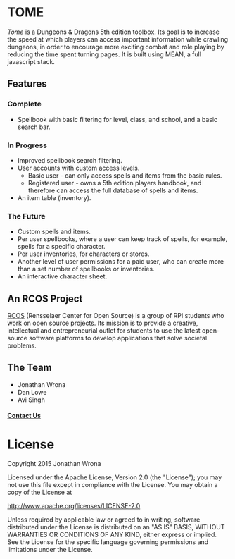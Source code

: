 # TOME

<em>Tome</em> is a Dungeons &amp; Dragons 5th edition toolbox.
Its goal is to increase the speed at which players can access
important information while crawling dungeons, in order to encourage
more exciting combat and role playing by reducing the time spent
turning pages. It is built using MEAN, a full javascript stack.


## Features

### Complete
* Spellbook with basic filtering for level, class, and school, and
a basic search bar.

### In Progress
* Improved spellbook search filtering.
* User accounts with custom access levels.
  * Basic user - can only access spells and items from the basic rules.
  * Registered user - owns a 5th edition players handbook, and
  therefore can access the full database of spells and items.
* An item table (inventory).

### The Future
* Custom spells and items.
* Per user spellbooks, where a user can keep track of spells, for
example, spells for a specific character.
* Per user inventories, for characters or stores.
* Another level of user permissions for a paid user, who can create
more than a set number of spellbooks or inventories.
* An interactive character sheet.


## An RCOS Project

[RCOS](http://rcos.rpi.edu/) (Rensselaer Center for Open Source) is a
group of RPI students who work on open source projects. Its mission is
to provide a creative, intellectual and entrepreneurial outlet for
students to use the latest open-source software platforms to develop
applications that solve societal problems.


## The Team

* Jonathan Wrona
* Dan Lowe
* Avi Singh

#### [Contact Us](mailto:jonwrona@gmail.com)


# License

Copyright 2015 Jonathan Wrona

Licensed under the Apache License, Version 2.0 (the "License");
you may not use this file except in compliance with the License.
You may obtain a copy of the License at

http://www.apache.org/licenses/LICENSE-2.0

Unless required by applicable law or agreed to in writing, software
distributed under the License is distributed on an "AS IS" BASIS,
WITHOUT WARRANTIES OR CONDITIONS OF ANY KIND, either express or implied.
See the License for the specific language governing permissions and
limitations under the License.
